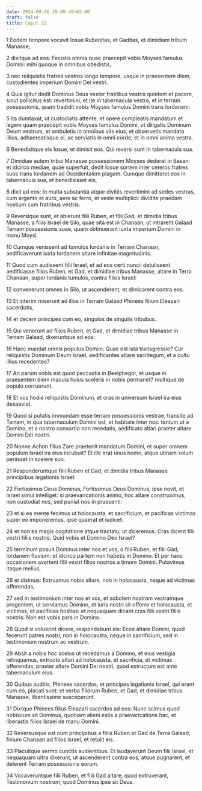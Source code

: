 ```yaml
---
date: 2024-09-06 20:00:49+02:00
draft: false
title: Caput 22
---
```





1 Eodem tempore vocavit Iosue Rubenitas, et Gaditas, et dimidiam tribum Manasse,

2 dixitque ad eos: Fecistis omnia quae praecepit vobis Moyses famulus Domini: mihi quoque in omnibus obedistis,

3 nec reliquistis fratres vestros longo tempore, usque in praesentem diem, custodientes imperium Domini Dei vestri.

4 Quia igitur dedit Dominus Deus vester fratribus vestris quietem et pacem, sicut pollicitus est: revertimini, et ite in tabernacula vestra, et in terram possessionis, quam tradidit vobis Moyses famulus Domini trans Iordanem:

5 ita dumtaxat, ut custodiatis attente, et opere compleatis mandatum et legem quam praecepit vobis Moyses famulus Domini, ut diligatis Dominum Deum vestrum, et ambuletis in omnibus viis eius, et observetis mandata illius, adhaereatisque ei, ac serviatis in omni corde, et in omni anima vestra.

6 Benedixitque eis Iosue, et dimisit eos. Qui reversi sunt in tabernacula sua.

7 Dimidiae autem tribui Manasse possessionem Moyses dederat in Basan: et idcirco mediae, quae superfuit, dedit Iosue sortem inter ceteros fratres suos trans Iordanem ad Occidentalem plagam. Cumque dimitteret eos in tabernacula sua, et benedixisset eis,

8 dixit ad eos: In multa substantia atque divitiis revertimini ad sedes vestras, cum argento et auro, aere ac ferro, et veste multiplici: dividite praedam hostium cum fratribus vestris.

9 Reversique sunt, et abierunt filii Ruben, et filii Gad, et dimidia tribus Manasse, a filiis Israel de Silo, quae sita est in Chanaan, ut intrarent Galaad Terram possessionis suae, quam obtinuerant iuxta imperium Domini in manu Moysi.

10 Cumque venissent ad tumulos Iordanis in Terram Chanaan, aedificaverunt iuxta Iordanem altare infinitae magnitudinis.

11 Quod cum audissent filii Israel, et ad eos certi nuncii detulissent aedificasse filios Ruben, et Gad, et dimidiae tribus Manasse, altare in Terra Chanaan, super Iordanis tumulos, contra filios Israel:

12 convenerunt omnes in Silo, ut ascenderent, et dimicarent contra eos.

13 Et interim miserunt ad illos in Terram Galaad Phinees filium Eleazari sacerdotis,

14 et decem principes cum eo, singulos de singulis tribubus.

15 Qui venerunt ad filios Ruben, et Gad, et dimidiae tribus Manasse in Terram Galaad, dixeruntque ad eos:

16 Haec mandat omnis populus Domini: Quae est ista transgressio? Cur reliquistis Dominum Deum Israel, aedificantes altare sacrilegum, et a cultu illius recedentes?

17 An parum vobis est quod peccastis in Beelphegor, et usque in praesentem diem macula huius sceleris in nobis permanet? multique de populo corruerunt.

18 Et vos hodie reliquistis Dominum, et cras in universum Israel ira eius desaeviet.

19 Quod si putatis immundam esse terram possessionis vestrae, transite ad Terram, in qua tabernaculum Domini est, et habitate inter nos: tantum ut a Domino, et a nostro consortio non recedatis, aedificato altari praeter altare Domini Dei nostri.

20 Nonne Achan filius Zare praeteriit mandatum Domini, et super omnem populum Israel ira eius incubuit? Et ille erat unus homo, atque utinam solum periisset in scelere suo.

21 Responderuntque filii Ruben et Gad, et dimidia tribus Manasse principibus legationis Israel:

22 Fortissimus Deus Dominus, Fortissimus Deus Dominus, ipse novit, et Israel simul intelliget: si praevaricationis animo, hoc altare construximus, non custodiat nos, sed puniat nos in praesenti:

23 et si ea mente fecimus ut holocausta, et sacrificium, et pacificas victimas super eo imponeremus, ipse quaerat et iudicet:

24 et non ea magis cogitatione atque tractatu, ut diceremus: Cras dicent filii vestri filiis nostris: Quid vobis et Domino Deo Israel?

25 terminum posuit Dominus inter nos et vos, o filii Ruben, et filii Gad, Iordanem fluvium: et idcirco partem non habetis in Domino. Et per hanc occasionem avertent filii vestri filios nostros a timore Domini. Putavimus itaque melius,

26 et diximus: Extruamus nobis altare, non in holocausta, neque ad victimas offerendas,

27 sed in testimonium inter nos et vos, et sobolem nostram vestramque progeniem, ut serviamus Domino, et iuris nostri sit offerre et holocausta, et victimas, et pacificas hostias: et nequaquam dicant cras filii vestri filiis nostris: Non est vobis pars in Domino.

28 Quod si voluerint dicere, respondebunt eis: Ecce altare Domini, quod fecerunt patres nostri, non in holocausta, neque in sacrificium, sed in testimonium nostrum ac vestrum.

29 Absit a nobis hoc scelus ut recedamus a Domino, et eius vestigia relinquamus, extructo altari ad holocausta, et sacrificia, et victimas offerendas, praeter altare Domini Dei nostri, quod extructum est ante tabernaculum eius.

30 Quibus auditis, Phinees sacerdos, et principes legationis Israel, qui erant cum eo, placati sunt: et verba filiorum Ruben, et Gad, et dimidiae tribus Manasse, libentissime susceperunt.

31 Dixtque Phinees filius Eleazari sacerdos ad eos: Nunc scimus quod nobiscum sit Dominus, quoniam alieni estis a praevaricatione hac, et liberastis filios Israel de manu Domini.

32 Reversusque est cum principibus a filiis Ruben et Gad de Terra Galaad, finium Chanaan ad filios Israel, et retulit eis.

33 Placuitque sermo cunctis audientibus. Et laudaverunt Deum filii Israel, et nequaquam ultra dixerunt, ut ascenderent contra eos, atque pugnarent, et delerent Terram possessionis eorum.

34 Vocaveruntque filii Ruben, et filii Gad altare, quod extruxerant, Testimonium nostrum, quod Dominus ipse sit Deus.

